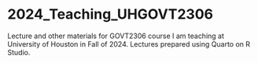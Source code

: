 # 2024_Teaching_UHGOVT2306
Lecture and other materials for GOVT2306 course I am teaching at University of Houston in Fall of 2024. Lectures prepared using Quarto on R Studio.
